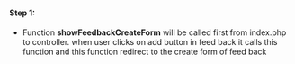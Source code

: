 #### Step 1:

- Function **showFeedbackCreateForm** will be called first from index.php to controller. when user clicks on add button in feed back it calls this function and this function redirect to the create form of feed back
